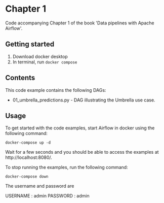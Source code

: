 # Chapter 1

Code accompanying Chapter 1 of the book 'Data pipelines with Apache Airflow'.


## Getting started 
1. Download docker desktop 
2. In terminal, run `docker compose` 

## Contents

This code example contains the following DAGs:

- 01_umbrella_predictions.py - DAG illustrating the Umbrella use case.

## Usage

To get started with the code examples, start Airflow in docker using the following command:

    docker-compose up -d

Wait for a few seconds and you should be able to access the examples at http://localhost:8080/.

To stop running the examples, run the following command:

    docker-compose down


The username and password are 

USERNAME : admin 
PASSWORD : admin 
